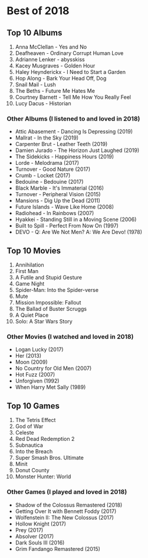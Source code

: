 # Best of 2018

## Top 10 Albums
1. Anna McClellan - Yes and No
2. Deafheaven - Ordinary Corrupt Human Love
3. Adrianne Lenker - abysskiss
4. Kacey Musgraves - Golden Hour
5. Haley Heynderickx - I Need to Start a Garden
6. Hop Along - Bark Your Head Off, Dog
7. Snail Mail - Lush
8. The Beths - Future Me Hates Me
9. Courtney Barnett - Tell Me How You Really Feel
10. Lucy Dacus - Historian

### Other Albums (I listened to and loved in 2018)
* Attic Abasement - Dancing Is Depressing (2019)
* Mallrat - In the Sky (2019)
* Carpenter Brut - Leather Teeth (2019)
* Damien Jurado - The Horizon Just Laughed (2019)
* The Sidekicks - Happiness Hours (2019)
* Lorde - Melodrama (2017)
* Turnover - Good Nature (2017)
* Crumb - Locket (2017)
* Bedouine - Bedouine (2017)
* Black Marble - It's Immaterial (2016)
* Turnover - Peripheral Vision (2015)
* Mansions - Dig Up the Dead (2011)
* Future Islands - Wave Like Home (2008)
* Radiohead - In Rainbows (2007)
* Hyakkei - Standing Still in a Moving Scene (2006)
* Built to Spill - Perfect From Now On (1997)
* DEVO - Q: Are We Not Men? A: We Are Devo! (1978)


## Top 10 Movies
1. Annihilation
2. First Man
3. A Futile and Stupid Gesture
4. Game Night
5. Spider-Man: Into the Spider-verse
6. Mute
7. Mission Impossible: Fallout
8. The Ballad of Buster Scruggs
9. A Quiet Place
10. Solo: A Star Wars Story

### Other Movies (I watched and loved in 2018)
* Logan Lucky (2017)
* Her (2013)
* Moon (2009)
* No Country for Old Men (2007)
* Hot Fuzz (2007)
* Unforgiven (1992)
* When Harry Met Sally (1989)


## Top 10 Games
1. The Tetris Effect
2. God of War
3. Celeste
4. Red Dead Redemption 2
5. Subnautica
6. Into the Breach
7. Super Smash Bros. Ultimate
8. Minit
9. Donut County
10. Monster Hunter: World

### Other Games (I played and loved in 2018)
* Shadow of the Colossus Remastered (2018)
* Getting Over It with Bennett Foddy (2017)
* Wolfenstein II: The New Colossus (2017)
* Hollow Knight (2017)
* Prey (2017)
* Absolver (2017)
* Dark Souls III (2016)
* Grim Fandango Remastered (2015)
